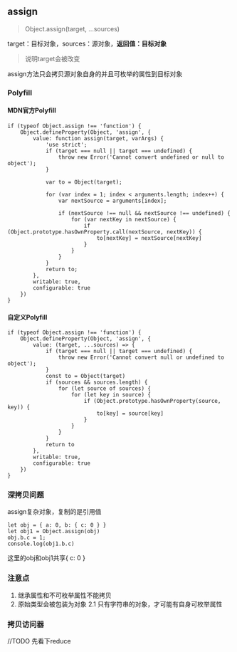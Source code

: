 ## assign

> Object.assign(target, ...sources)   

target：目标对象，sources：源对象，**返回值：目标对象**   

> 说明target会被改变   

assign方法只会拷贝源对象自身的并且可枚举的属性到目标对象   

### Polyfill
#### MDN官方Polyfill
```
if (typeof Object.assign !== 'function') {
    Object.defineProperty(Object, 'assign', {
        value: function assign(target, varArgs) {
            'use strict';
            if (target === null || target === undefined) {
                throw new Error('Cannot convert undefined or null to object');
            }

            var to = Object(target);

            for (var index = 1; index < arguments.length; index++) {
                var nextSource = arguments[index];

                if (nextSource !== null && nextSource !== undefined) {
                    for (var nextKey in nextSource) {
                        if (Object.prototype.hasOwnProperty.call(nextSource, nextKey)) {
                            to[nextKey] = nextSource[nextKey]
                        }
                    }
                }
            }
            return to;
        },
        writable: true,
        configurable: true
    })
}
```

#### 自定义Polyfill
```
if (typeof Object.assign !== 'function') {
    Object.defineProperty(Object, 'assign', {
        value: (target, ...sources) => {
            if (target === null || target === undefined) {
                throw new Error('Cannot convert null or undefined to object');
            }
            const to = Object(target)
            if (sources && sources.length) {
                for (let source of sources) {
                    for (let key in source) {
                        if (Object.prototype.hasOwnProperty(source, key)) {
                            to[key] = source[key]
                        }
                    }
                }
            }
            return to
        },
        writable: true,
        configurable: true
    })
}
```

### 深拷贝问题   
assign复杂对象，复制的是引用值
```
let obj = { a: 0, b: { c: 0 } }
let obj1 = Object.assign(obj)
obj.b.c = 1;
console.log(obj1.b.c)
```   

这里的obj和obj1共享{ c: 0 }   

### 注意点   
1. 继承属性和不可枚举属性不能拷贝
2. 原始类型会被包装为对象
    2.1 只有字符串的对象，才可能有自身可枚举属性

### 拷贝访问器   
//TODO 先看下reduce
